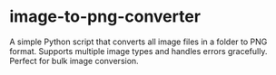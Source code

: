 # image-to-png-converter
A simple Python script that converts all image files in a folder to PNG format. Supports multiple image types and handles errors gracefully. Perfect for bulk image conversion.
